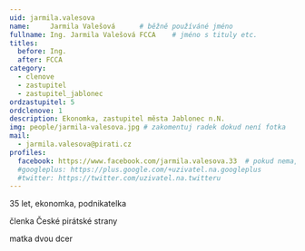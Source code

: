 ```yaml
---
uid: jarmila.valesova
name:     Jarmila Valešová  	# běžně používáné jméno
fullname: Ing. Jarmila Valešová FCCA  	# jméno s tituly etc.
titles:
  before: Ing.
  after: FCCA
category:
  - clenove
  - zastupitel
  - zastupitel_jablonec
ordzastupitel: 5
ordclenove: 1
description: Ekonomka, zastupitel města Jablonec n.N.
img: people/jarmila-valesova.jpg # zakomentuj radek dokud není fotka
mail:
  - jarmila.valesova@pirati.cz
profiles:
  facebook: https://www.facebook.com/jarmila.valesova.33  # pokud nema, staci smazat tuto radku
  #googleplus: https://plus.google.com/+uzivatel.na.googleplus
  #twitter: https://twitter.com/uzivatel.na.twitteru
---
```


35 let, ekonomka, podnikatelka

členka České pirátské strany

matka dvou dcer


